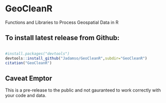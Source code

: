 # GeoCleanR
Functions and Libraries to Process Geospatial Data in R

<!-- For applications, see my [dissertation](https://sites.google.com/a/g.clemson.edu/ja-resources/research/Adamson2017_Thesis.pdf?attredirects=0) -->


## To install latest release from Github:

```r

#install.packages("devtools")
devtools::install_github("Jadamso/GeoCleanR",subdir="GeoCleanR")
citation("GeoCleanR")

```

## Caveat Emptor
This is a pre-release to the public and not gauranteed to work correctly with your code and data.

